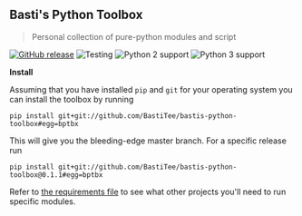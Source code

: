 ## Basti's Python Toolbox
> Personal collection of pure-python modules and script

[![GitHub release](https://img.shields.io/github/release/BastiTee/bastis-python-toolbox.svg)](https://github.com/BastiTee/bastis-python-toolbox/releases/latest)
![Testing](https://travis-ci.org/BastiTee/bastis-python-toolbox.svg?branch=master)
![Python 2 support](https://img.shields.io/badge/python2-stable-green.svg)
![Python 3 support](https://img.shields.io/badge/python3-stable-green.svg)

**Install**

Assuming that you have installed `pip` and `git` for your operating system you can install the toolbox by running

    pip install git+git://github.com/BastiTee/bastis-python-toolbox#egg=bptbx

This will give you the bleeding-edge master branch. For a specific release run

    pip install git+git://github.com/BastiTee/bastis-python-toolbox@0.1.1#egg=bptbx

Refer to [the requirements file](requirements.txt) to see what other projects you'll need to run specific modules.
